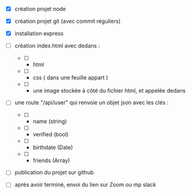 - [X] création projet node

- [X] création projet git (avec commit réguliers)

- [X] installation express

- [ ]  création index.html avec dedans :
     - [ ]  - html
     - [ ]  - css ( dans une feuille appart )
     - [ ]  - une image stockée à côté du fichier html, et appelée dedans
    
- [ ]  une route "/api/user" qui renvoie un objet json avec les clés :
     - [ ]  - name (string)
     - [ ] - verified (bool)
     - [ ]  - birthdate (Date)
     - [ ]  - friends (Array)
    
- [ ] publication du projet sur github

- [ ] après avoir terminé, envoi du lien sur Zoom ou mp slack